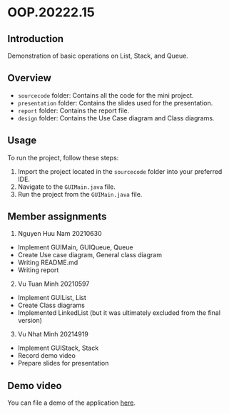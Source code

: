 # OOP.20222.15

## Introduction

Demonstration of basic operations on List, Stack, and Queue.

## Overview

- `sourcecode` folder: Contains all the code for the mini project.
- `presentation` folder: Contains the slides used for the presentation.
- `report` folder: Contains the report file.
- `design` folder: Contains the Use Case diagram and Class diagrams.

## Usage

To run the project, follow these steps:

1. Import the project located in the `sourcecode` folder into your preferred IDE.
2. Navigate to the `GUIMain.java` file.
3. Run the project from the `GUIMain.java` file.

## Member assignments

1. Nguyen Huu Nam 20210630
- Implement GUIMain, GUIQueue, Queue
- Create Use case diagram, General class diagram 
- Writing README.md
- Writing report

2. Vu Tuan Minh 20210597
- Implement GUIList, List
- Create Class diagrams
- Implemented LinkedList (but it was ultimately excluded from the final version)

3. Vu Nhat Minh 20214919
- Implement GUIStack, Stack
- Record demo video
- Prepare slides for presentation

## Demo video

You can file a demo of the application [here]( https://www.youtube.com/watch?v=ygdMFH8gqZ0).


